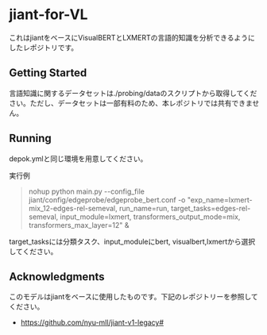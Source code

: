 # jiant-for-VL
これはjiantをベースにVisualBERTとLXMERTの言語的知識を分析できるようにしたレポジトリです。

## Getting Started
言語知識に関するデータセットは./probing/dataのスクリプトから取得してください。ただし、データセットは一部有料のため、本レポジトリでは共有できません。


## Running
depok.ymlと同じ環境を用意してください。

実行例

>nohup python main.py --config_file  jiant/config/edgeprobe/edgeprobe_bert.conf -o "exp_name=lxmert-mix_12-edges-rel-semeval, run_name=run, target_tasks=edges-rel-semeval, input_module=lxmert, transformers_output_mode=mix, transformers_max_layer=12" &

target_tasksには分類タスク、input_moduleにbert, visualbert,lxmertから選択してください。

## Acknowledgments
このモデルはjiantをベースに使用したものです。下記のレポジトリーを参照してください。

- https://github.com/nyu-mll/jiant-v1-legacy#
